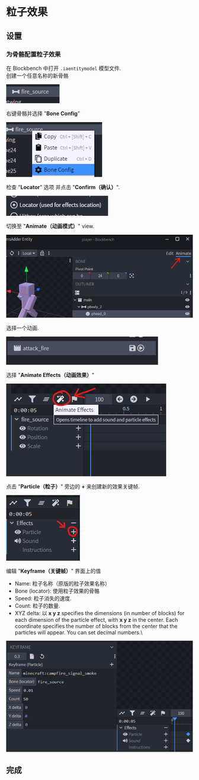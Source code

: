 # 粒子效果

## 设置

### 为骨骼配置粒子效果

在 Blockbench 中打开 `.iaentitymodel` 模型文件.\
创建一个任意名称的新骨骼

![](<../../../.gitbook/assets/image (78) (1) (1).png>)

右键骨骼并选择 "**Bone Config**"

![](<../../../.gitbook/assets/image (68) (1).png>)

检查 "**Locator**" 选项 并点击 "**Confirm（确认）**".

![](<../../../.gitbook/assets/image (67) (1) (1).png>)

切换至 "**Animate（动画模式）**" view.

![](<../../../.gitbook/assets/image (75) (1).png>)

选择一个动画.

![](<../../../.gitbook/assets/image (92) (1) (1).png>)

选择 "**Animate Effects（动画效果）**"

![](<../../../.gitbook/assets/image (44) (1).png>)

点击 "**Particle（粒子）**" 旁边的 **+** 来创建新的效果关键帧.

![](<../../../.gitbook/assets/image (64) (1).png>)

编辑 "**Keyframe（关键帧）**" 界面上的值

* Name: 粒子名称（原版的粒子效果名称）
* Bone (locator): 使用粒子效果的骨骼
* Speed: 粒子消失的速度.
* Count: 粒子的数量.
* XYZ delta: 以 **x y z** specifies the dimensions (in number of blocks) for each dimension of the particle effect, with **x y z** in the center. Each coordinate specifies the number of blocks from the center that the particles will appear. You can set decimal numbers.\


![](<../../../.gitbook/assets/image (69) (1).png>)

## 完成
